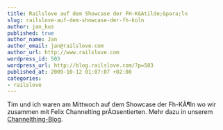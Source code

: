 ```yaml
--- 
title: Railslove auf dem Showcase der FH-K&Atilde;&para;ln
slug: railslove-auf-dem-showcase-der-fh-koln
author: jan_kus
published: true
author_name: Jan
author_email: jan@railslove.com
author_url: http://www.railslove.com
wordpress_id: 503
wordpress_url: http://blog.railslove.com/?p=503
published_at: 2009-10-12 01:07:07 +02:00
categories: 
- railslove
---
```

Tim und ich waren am Mittwoch auf dem Showcase der Fh-K&Atilde;&para;ln wo wir zusammen mit Felix Channelting pr&Atilde;&curren;sentierten. Mehr dazu in unserem <a href="http://blog.channelthing.com/2009/10/11/das-showcase/">Channelthing-Blog</a>.
